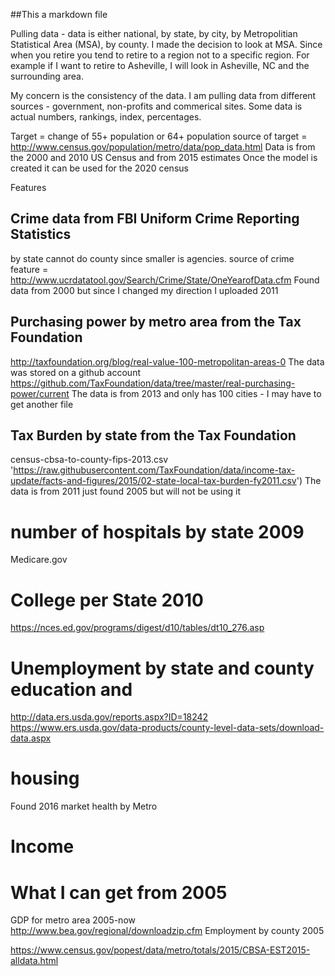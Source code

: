 ##This  a markdown file

Pulling data - data is either national, by state, by city, by Metropolitian Statistical Area (MSA), by county.
I made the decision to look at MSA. Since when you retire you tend to retire to a region not to a specific region. For example if I want to retire to Asheville, I will look in Asheville, NC and the surrounding area.

My concern is the consistency of the data. I am pulling data from different sources - government, non-profits and commerical sites. Some data is actual numbers, rankings, index, percentages.



Target = change of 55+ population or 64+ population
source of target = http://www.census.gov/population/metro/data/pop_data.html
Data is from the 2000 and 2010 US Census and from 2015 estimates
Once the model is created it can be used for the 2020 census

Features
## Crime data from FBI Uniform Crime Reporting Statistics
by state cannot do county since smaller is agencies. 
source of crime feature = http://www.ucrdatatool.gov/Search/Crime/State/OneYearofData.cfm
Found data from 2000 but since I changed my direction I uploaded 2011

## Purchasing power by metro area from the Tax Foundation
http://taxfoundation.org/blog/real-value-100-metropolitan-areas-0
The data was stored on a github account
https://github.com/TaxFoundation/data/tree/master/real-purchasing-power/current
The data is from 2013 and only has 100 cities - I may have to get another file

## Tax Burden by state from the Tax Foundation
census-cbsa-to-county-fips-2013.csv
'https://raw.githubusercontent.com/TaxFoundation/data/income-tax-update/facts-and-figures/2015/02-state-local-tax-burden-fy2011.csv')
The data is from 2011  just found 2005 but will not be using it

# number of hospitals by state 2009
Medicare.gov

# College per State 2010
https://nces.ed.gov/programs/digest/d10/tables/dt10_276.asp

# Unemployment by state and county  education and 
http://data.ers.usda.gov/reports.aspx?ID=18242
https://www.ers.usda.gov/data-products/county-level-data-sets/download-data.aspx

# housing
Found 2016 market health by Metro


# Income


# What I can get from 2005
GDP for metro area 2005-now
http://www.bea.gov/regional/downloadzip.cfm
Employment by county 2005



https://www.census.gov/popest/data/metro/totals/2015/CBSA-EST2015-alldata.html
